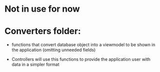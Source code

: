 # Not in use for now
# Converters folder:

* functions that convert database object into a viewmodel to be shown in the application (omitting unneeded fields)

* Controllers will use this functions to provide the application user with data in a simpler format
